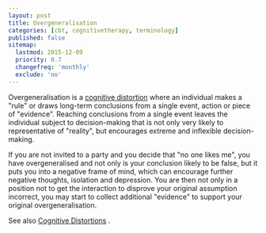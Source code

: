 ```yaml
---
layout: post
title: Overgeneralisation 
categories: [cbt, cognitivetherapy, terminology]
published: false
sitemap:
  lastmod: 2015-12-09
  priority: 0.7
  changefreq: 'monthly'
  exclude: 'no'
---
```


<span class="highlight">Overgeneralisation</span> is a <a href="/cognitive-distortions/" title="Cognitive Distortion">cognitive distortion</a> where an individual makes a "rule" or draws long-term conclusions from a single event, action or piece of "evidence". Reaching conclusions from a single event leaves the individual subject to decision-making that is not only very likely to representative of "reality", but encourages extreme and inflexible decision-making.

If you are not invited to a party and you decide that "no one likes me", you have overgeneralised and not only is your conclusion likely to be false, but it puts you into a negative frame of mind, which can encourage further negative thoughts, isolation and depression. You are then not only in a position not to get the interaction to disprove your original assumption incorrect, you may start to collect additional "evidence" to support your original overgeneralisation.

See also <a href="/cognitive-distortions/" title="Cognitive Distortions">Cognitive Distortions</a> .
